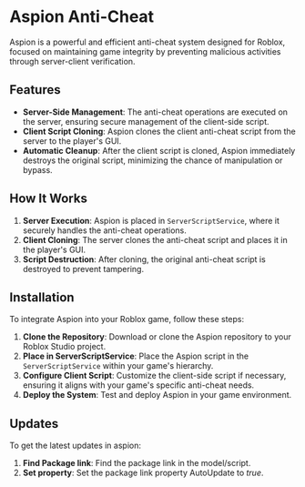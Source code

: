# Aspion Anti-Cheat

Aspion is a powerful and efficient anti-cheat system designed for Roblox, focused on maintaining game integrity by preventing malicious activities through server-client verification.

## Features

- **Server-Side Management**: The anti-cheat operations are executed on the server, ensuring secure management of the client-side script.
- **Client Script Cloning**: Aspion clones the client anti-cheat script from the server to the player's GUI.
- **Automatic Cleanup**: After the client script is cloned, Aspion immediately destroys the original script, minimizing the chance of manipulation or bypass.

## How It Works

1. **Server Execution**: Aspion is placed in `ServerScriptService`, where it securely handles the anti-cheat operations.
2. **Client Cloning**: The server clones the anti-cheat script and places it in the player's GUI.
3. **Script Destruction**: After cloning, the original anti-cheat script is destroyed to prevent tampering.

## Installation

To integrate Aspion into your Roblox game, follow these steps:

1. **Clone the Repository**: Download or clone the Aspion repository to your Roblox Studio project.
2. **Place in ServerScriptService**: Place the Aspion script in the `ServerScriptService` within your game's hierarchy.
3. **Configure Client Script**: Customize the client-side script if necessary, ensuring it aligns with your game's specific anti-cheat needs.
4. **Deploy the System**: Test and deploy Aspion in your game environment.

## Updates

To get the latest updates in aspion:
1. **Find Package link**: Find the package link in the model/script.
2. **Set property**: Set the package link property AutoUpdate to *true*.
